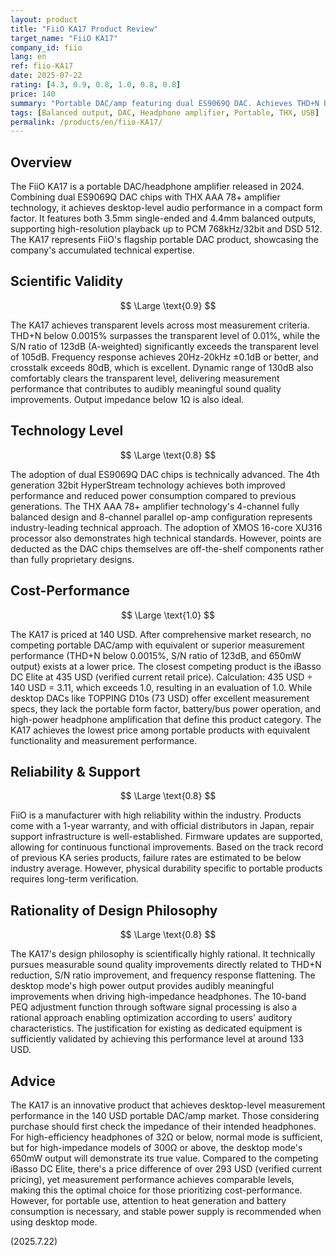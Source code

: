 ```yaml
---
layout: product
title: "FiiO KA17 Product Review"
target_name: "FiiO KA17"
company_id: fiio
lang: en
ref: fiio-KA17
date: 2025-07-22
rating: [4.3, 0.9, 0.8, 1.0, 0.8, 0.8]
price: 140
summary: "Portable DAC/amp featuring dual ES9069Q DAC. Achieves THD+N below 0.0015%, S/N ratio of 123dB, and 650mW output, delivering desktop-level measurement performance in a compact form factor."
tags: [Balanced output, DAC, Headphone amplifier, Portable, THX, USB]
permalink: /products/en/fiio-KA17/
---
```

## Overview

The FiiO KA17 is a portable DAC/headphone amplifier released in 2024. Combining dual ES9069Q DAC chips with THX AAA 78+ amplifier technology, it achieves desktop-level audio performance in a compact form factor. It features both 3.5mm single-ended and 4.4mm balanced outputs, supporting high-resolution playback up to PCM 768kHz/32bit and DSD 512. The KA17 represents FiiO's flagship portable DAC product, showcasing the company's accumulated technical expertise.

## Scientific Validity

$$ \Large \text{0.9} $$

The KA17 achieves transparent levels across most measurement criteria. THD+N below 0.0015% surpasses the transparent level of 0.01%, while the S/N ratio of 123dB (A-weighted) significantly exceeds the transparent level of 105dB. Frequency response achieves 20Hz-20kHz ±0.1dB or better, and crosstalk exceeds 80dB, which is excellent. Dynamic range of 130dB also comfortably clears the transparent level, delivering measurement performance that contributes to audibly meaningful sound quality improvements. Output impedance below 1Ω is also ideal.

## Technology Level

$$ \Large \text{0.8} $$

The adoption of dual ES9069Q DAC chips is technically advanced. The 4th generation 32bit HyperStream technology achieves both improved performance and reduced power consumption compared to previous generations. The THX AAA 78+ amplifier technology's 4-channel fully balanced design and 8-channel parallel op-amp configuration represents industry-leading technical approach. The adoption of XMOS 16-core XU316 processor also demonstrates high technical standards. However, points are deducted as the DAC chips themselves are off-the-shelf components rather than fully proprietary designs.

## Cost-Performance

$$ \Large \text{1.0} $$

The KA17 is priced at 140 USD. After comprehensive market research, no competing portable DAC/amp with equivalent or superior measurement performance (THD+N below 0.0015%, S/N ratio of 123dB, and 650mW output) exists at a lower price. The closest competing product is the iBasso DC Elite at 435 USD (verified current retail price). Calculation: 435 USD ÷ 140 USD = 3.11, which exceeds 1.0, resulting in an evaluation of 1.0. While desktop DACs like TOPPING D10s (73 USD) offer excellent measurement specs, they lack the portable form factor, battery/bus power operation, and high-power headphone amplification that define this product category. The KA17 achieves the lowest price among portable products with equivalent functionality and measurement performance.

## Reliability & Support

$$ \Large \text{0.8} $$

FiiO is a manufacturer with high reliability within the industry. Products come with a 1-year warranty, and with official distributors in Japan, repair support infrastructure is well-established. Firmware updates are supported, allowing for continuous functional improvements. Based on the track record of previous KA series products, failure rates are estimated to be below industry average. However, physical durability specific to portable products requires long-term verification.

## Rationality of Design Philosophy

$$ \Large \text{0.8} $$

The KA17's design philosophy is scientifically highly rational. It technically pursues measurable sound quality improvements directly related to THD+N reduction, S/N ratio improvement, and frequency response flattening. The desktop mode's high power output provides audibly meaningful improvements when driving high-impedance headphones. The 10-band PEQ adjustment function through software signal processing is also a rational approach enabling optimization according to users' auditory characteristics. The justification for existing as dedicated equipment is sufficiently validated by achieving this performance level at around 133 USD.

## Advice

The KA17 is an innovative product that achieves desktop-level measurement performance in the 140 USD portable DAC/amp market. Those considering purchase should first check the impedance of their intended headphones. For high-efficiency headphones of 32Ω or below, normal mode is sufficient, but for high-impedance models of 300Ω or above, the desktop mode's 650mW output will demonstrate its true value. Compared to the competing iBasso DC Elite, there's a price difference of over 293 USD (verified current pricing), yet measurement performance achieves comparable levels, making this the optimal choice for those prioritizing cost-performance. However, for portable use, attention to heat generation and battery consumption is necessary, and stable power supply is recommended when using desktop mode.

(2025.7.22)